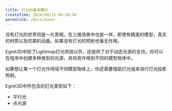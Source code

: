 ```yaml
---
title: 灯光的基本概念
createTime: 2024/09/11 09:50:34
permalink: /docs/base/
---
```


没有灯光的世界将是一片黑暗，在三维场景中也是一样，即使有精美的模型，真实的材质以及完美的动画，如果没有灯光的照射也毫无作用。

Egret3D中除了Lightmap灯光烘焙以外，还提供了对于动态光源的支持。你可以在程序中创建多种类型的光源，并将其作用到不同的模型物体中。

如果想让某一个灯光作用域不同模型物体上，你还需要借助灯光组来进行灯光投影照射。

Egret3D中所包含的灯光类型如下：

- 平行光
- 点光源

